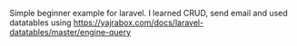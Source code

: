 Simple beginner example for laravel. I learned CRUD, send email and used datatables using https://yajrabox.com/docs/laravel-datatables/master/engine-query
